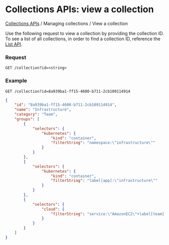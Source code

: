 # Collections APIs: view a collection

[Collections APIs](README.md#table-of-contents) / Managing collections / View a collection

Use the following request to view a collection by providing the collection ID. To see a list of all collections, in order to find a collection ID, reference the [List API](list.md).

### Request

```
GET /collection?id=<string>
```

### Example

```
GET /collection?id=8a939ba1-ff15-4600-b711-2cb109114914
```

```json
{
    "id": "8a939ba1-ff15-4600-b711-2cb109114914",
    "name": "Infrastructure",
    "category": "Team", 
    "groups": [
        {
            "selectors": {
                "kubernetes": {
                    "kind": "container",
                    "filterString": "namespace:\"infrastructure\""
                }
            }
        },
        {
            "selectors": {
                "kubernetes": {
                    "kind": "container",
                    "filterString": "label[app]:\"infrastructure\""
                }
            }
        },
        {
            "selectors": {
                "cloud": {
                    "filterString": "service:\"AmazonEC2\"+label[team]:\"infrastructure\""
                }
            }
        }
    ]
}
```
